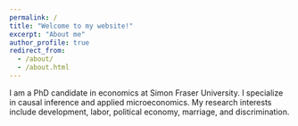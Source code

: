 ```yaml
---
permalink: /
title: "Welcome to my website!"
excerpt: "About me"
author_profile: true
redirect_from: 
  - /about/
  - /about.html
---
```


I am a PhD candidate in economics at Simon Fraser University. I specialize in causal inference and applied microeconomics. My research interests include development, labor, political economy, marriage, and discrimination. 

